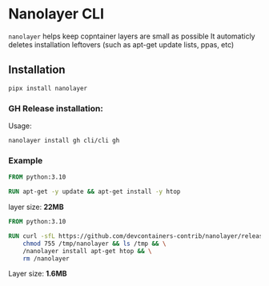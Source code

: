 # Nanolayer CLI

`nanolayer` helps keep copntainer layers are small as possible
It automaticly deletes installation leftovers (such as apt-get update lists, ppas, etc)

## Installation


`pipx install nanolayer`


### GH Release installation:
Usage:

```shell
nanolayer install gh cli/cli gh 
```

### Example 

```dockerfile
FROM python:3.10

RUN apt-get -y update && apt-get install -y htop 
```

layer size:  **22MB**

```dockerfile
FROM python:3.10

RUN curl -sfL https://github.com/devcontainers-contrib/nanolayer/releases/download/v0.4.0/nanolayer-x86_64-unknown-linux-gnu.tgz | tar fxvz - -C / && \
    chmod 755 /tmp/nanolayer && ls /tmp && \
    /nanolayer install apt-get htop && \
    rm /nanolayer
```

Layer size: **1.6MB**
